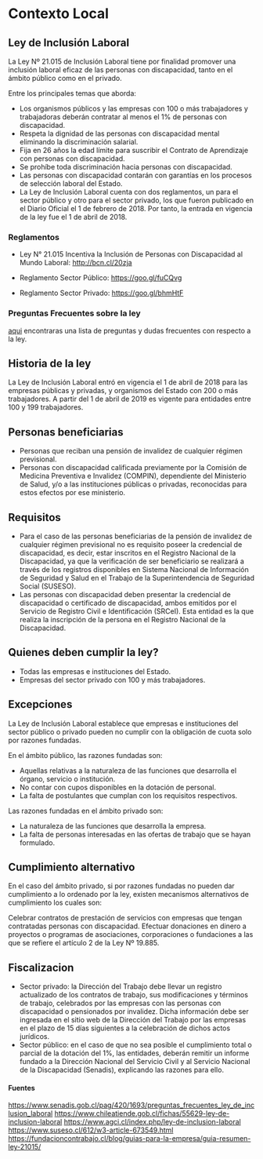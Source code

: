 # Contexto Local

## Ley de Inclusión Laboral

La Ley Nº 21.015 de Inclusión Laboral tiene por finalidad promover una inclusión laboral eficaz de las personas con discapacidad, tanto en el ámbito público como en el privado.

Entre los principales temas que aborda:

- Los organismos públicos y las empresas con 100 o más trabajadores y trabajadoras deberán contratar al menos el 1% de personas con discapacidad.
- Respeta la dignidad de las personas con discapacidad mental eliminando la discriminación salarial.
- Fija en 26 años la edad límite para suscribir el Contrato de Aprendizaje con personas con discapacidad.
- Se prohíbe toda discriminación hacia personas con discapacidad.
- Las personas con discapacidad contarán con garantías en los procesos de selección laboral del Estado.
- La Ley de Inclusión Laboral cuenta con dos reglamentos, un para el sector público y otro para el sector privado, los que fueron publicado en el Diario Oficial el 1 de febrero de 2018. Por tanto, la entrada en vigencia de la ley fue el 1 de abril de 2018. 


### Reglamentos

- Ley N° 21.015 Incentiva la Inclusión de Personas con Discapacidad al Mundo Laboral: http://bcn.cl/20zja

- Reglamento Sector Público: https://goo.gl/fuCQvg

- Reglamento Sector Privado: https://goo.gl/bhmHtF


### Preguntas Frecuentes sobre la ley
[aqui](https://www.senadis.gob.cl/pag/420/1693/preguntas_frecuentes_ley_de_inclusion_laboral) encontraras una lista de preguntas y dudas frecuentes con respecto a la ley. 


## Historia de la ley

La Ley de Inclusión Laboral entró en vigencia el 1 de abril de 2018 para las empresas públicas y privadas, y organismos del Estado con 200 o más trabajadores. 
A partir del 1 de abril de 2019 es vigente para entidades entre 100 y 199 trabajadores.


## Personas beneficiarias

- Personas que reciban una pensión de invalidez de cualquier régimen previsional.
- Personas con discapacidad calificada previamente por la Comisión de Medicina Preventiva e Invalidez (COMPIN), dependiente del Ministerio de Salud, y/o a las instituciones públicas o privadas, reconocidas para estos efectos por ese ministerio.

## Requisitos

- Para el caso de las personas beneficiarias de la pensión de invalidez de cualquier régimen previsional no es requisito poseer la credencial de discapacidad, es decir, estar inscritos en el Registro Nacional de la Discapacidad, ya que la verificación de ser beneficiario se realizará a través de los registros disponibles en Sistema Nacional de Información de Seguridad y Salud en el Trabajo de la Superintendencia de Seguridad Social (SUSESO).
- Las personas con discapacidad deben presentar la credencial de discapacidad o certificado de discapacidad, ambos emitidos por el Servicio de Registro Civil e Identificación (SRCeI). Esta entidad es la que realiza la inscripción de la persona en el Registro Nacional de la Discapacidad.

## Quienes deben cumplir la ley?

- Todas las empresas e instituciones del Estado.
- Empresas del sector privado con 100 y más trabajadores.

## Excepciones

La Ley de Inclusión Laboral establece que empresas e instituciones del sector público o privado pueden no cumplir con la obligación de cuota solo por razones fundadas. 

En el ámbito público, las razones fundadas son:

- Aquellas relativas a la naturaleza de las funciones que desarrolla el órgano, servicio o institución.
- No contar con cupos disponibles en la dotación de personal.
- La falta de postulantes que cumplan con los requisitos respectivos.

Las razones fundadas en el ámbito privado son:

- La naturaleza de las funciones que desarrolla la empresa. 
- La falta de personas interesadas en las ofertas de trabajo que se hayan formulado.


## Cumplimiento alternativo

En el caso del ámbito privado, si por razones fundadas no pueden dar cumplimiento a lo ordenado por la ley, existen mecanismos alternativos de cumplimiento los cuales son:

Celebrar contratos de prestación de servicios con empresas que tengan contratadas personas con discapacidad.
Efectuar donaciones en dinero a proyectos o programas de asociaciones, corporaciones o fundaciones a las que se refiere el artículo 2 de la Ley Nº 19.885.


## Fiscalizacion

- Sector privado: la Dirección del Trabajo debe llevar un registro actualizado de los contratos de trabajo, sus modificaciones y términos de trabajo, celebrados por las empresas con las personas con discapacidad o pensionados por invalidez. Dicha información debe ser ingresada en el sitio web de la Dirección del Trabajo por las empresas en el plazo de 15 días siguientes a la celebración de dichos actos jurídicos.
- Sector público: en el caso de que no sea posible el cumplimiento total o parcial de la dotación del 1%, las entidades, deberán remitir un informe fundado a la Dirección Nacional del Servicio Civil y al Servicio Nacional de la Discapacidad (Senadis), explicando las razones para ello.



#### Fuentes

https://www.senadis.gob.cl/pag/420/1693/preguntas_frecuentes_ley_de_inclusion_laboral
https://www.chileatiende.gob.cl/fichas/55629-ley-de-inclusion-laboral
https://www.agci.cl/index.php/ley-de-inclusion-laboral
https://www.suseso.cl/612/w3-article-673549.html
https://fundacioncontrabajo.cl/blog/guias-para-la-empresa/guia-resumen-ley-21015/
